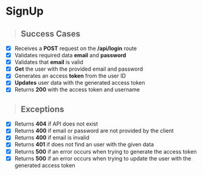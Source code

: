 # SignUp

> ## Success Cases

- [x] Receives a **POST** request on the **/api/login** route 
- [x] Validates required data **email** and **password**
- [x] Validates that **email** is valid
- [x] **Get** the user with the provided email and password
- [x] Generates an access **token** from the user ID
- [x] **Updates** user data with the generated access token
- [x] Returns **200** with the access token and username

> ## Exceptions

- [x] Returns **404** if API does not exist
- [x] Returns **400** if email or password are not provided by the client
- [x] Returns **400** if email is invalid
- [x] Returns **401** if does not find an user with the given data
- [x] Returns **500** if an error occurs when trying to generate the access token
- [x] Returns **500** if an error occurs when trying to update the user with the generated access token
